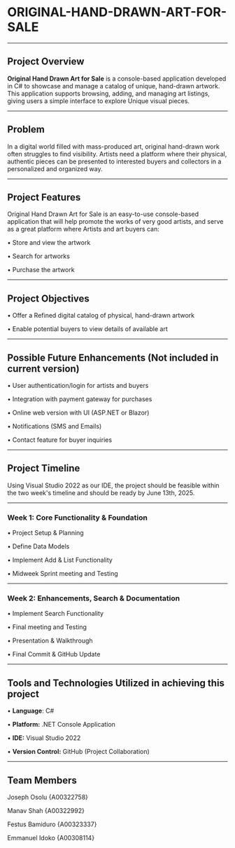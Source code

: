# ORIGINAL-HAND-DRAWN-ART-FOR-SALE
___
## **Project Overview**
**Original Hand Drawn Art for Sale** is a console-based application developed in C# to showcase and manage a catalog of unique, hand-drawn artwork. This application supports browsing, adding, and managing art listings, giving users a simple interface to explore Unique visual pieces.

___
## **Problem**
In a digital world filled with mass-produced art, original hand-drawn work often struggles to find visibility. Artists need a platform where their physical, authentic pieces can be presented to interested buyers and collectors in a personalized and organized way.

___
## Project Features 
Original Hand Drawn Art for Sale is an easy-to-use console-based application that will help promote the works of very good artists, and serve as a great platform where Artists and art buyers can:

•	Store and view the artwork

•	Search for artworks

•	Purchase the artwork


___
## **Project Objectives**

•	Offer a Refined digital catalog of physical, hand-drawn artwork

•	Enable potential buyers to view details of available art

___

## **Possible Future Enhancements (Not included in current version)**

•	User authentication/login for artists and buyers

•	Integration with payment gateway for purchases

•	Online web version with UI (ASP.NET or Blazor)

•	Notifications (SMS and Emails) 

•	Contact feature for buyer inquiries

______

## **Project Timeline**
Using Visual Studio 2022 as our IDE, the project should be feasible within the two week's timeline and should be ready by June 13th, 2025.
___

### **Week 1: Core Functionality & Foundation**

•	Project Setup & Planning

•	Define Data Models

•	Implement Add & List Functionality

•	Midweek Sprint meeting and Testing
___

### **Week 2: Enhancements, Search & Documentation**

•	Implement Search Functionality

•	Final meeting and Testing

•	Presentation & Walkthrough

•	Final Commit & GitHub Update
___

## **Tools and Technologies Utilized in achieving this project**

•	**Language**: C#

•	**Platform:** .NET Console Application

•	**IDE:** Visual Studio 2022

• **Version Control:** GitHub (Project Collaboration)
___

## **Team Members**

Joseph Osolu {A00322758}

Manav Shah {A00322992}

Festus Bamiduro {A00323337}

Emmanuel Idoko {A00308114}
